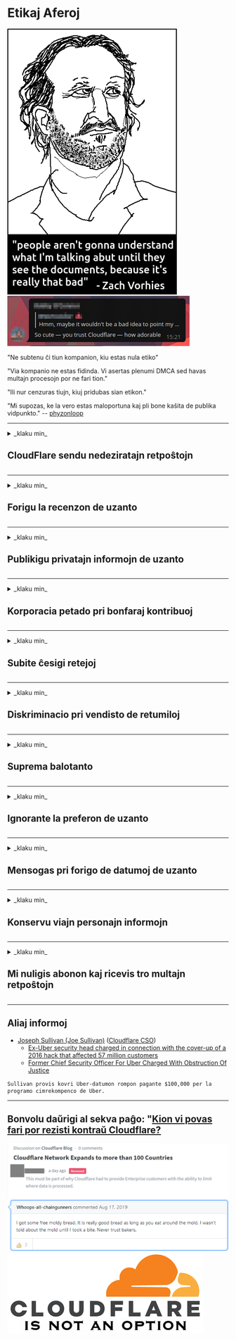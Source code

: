 # Etikaj Aferoj

![](../image/itsreallythatbad.jpg)
![](../image/telegram/c81238387627b4bfd3dcd60f56d41626.jpg)

"Ne subtenu ĉi tiun kompanion, kiu estas nula etiko"

"Via kompanio ne estas fidinda. Vi asertas plenumi DMCA sed havas multajn procesojn por ne fari tion."

"Ili nur cenzuras tiujn, kiuj pridubas sian etikon."

"Mi supozas, ke la vero estas maloportuna kaj pli bone kaŝita de publika vidpunkto."  -- [phyzonloop](https://twitter.com/phyzonloop)


---


<details>
<summary>_klaku min_

## CloudFlare sendu nedeziratajn retpoŝtojn
</summary>


Cloudflare sendas spam-retpoŝtojn al ne-Cloudflare uzantoj.

- Sendu retpoŝtadresojn al aliĝintoj, kiuj aliĝis
- Kiam la uzanto diras "ĉesu", tiam ĉesu sendi retpoŝton

Ĝi estas tiel simpla. Sed Cloudflare ne zorgas.
Cloudflare diris, ke uzante sian servon [povas ĉesigi](https://support.cloudflare.com/hc/en-us/articles/200170066-Will-activating-Cloudflare-stop-all-spammers-or-attackers-) ĉiujn spammistojn aŭ atakantojn.
Kiel ni povas deteni Cloudflare-spamistojn sen aktivigi Cloudflare?


| 🖼 | 🖼 |
| --- | --- |
| ![](../image/cfspam01.jpg) | ![](../image/cfspam03.jpg) |
| ![](../image/cfspam02.jpg) | ![](../image/cfspambrittany.jpg)<br>![](../image/cfspamtwtr.jpg) |

</details>

---

<details>
<summary>_klaku min_

## Forigu la recenzon de uzanto
</summary>


Cloudflare cenzuraj [negativaj recenzoj](https://web.archive.org/web/20191116004046/https://www.trustpilot.com/reviews/5aa6ee0ed5a5700a7c8cf853).
Se vi afiŝas kontraŭ-Cloudflare tekston en Tvitero, vi havas la eblecon ricevi [respondon](https://twitter.com/CloudflareHelp/status/1126051764917145601) de la oficisto de Cloudflare per mesaĝo "[Ne, ĝi ne](../PEOPLE.md)".
Se vi afiŝas negativan recenzon en iu ajn revizia retejo, ili provos [cenzuri ĝin](https://twitter.com/phyzonloop/status/1178836176985366529).


| 🖼 | 🖼 |
| --- | --- |
| ![](../image/cfcenrev_01.jpg)<br>![](../image/cfcenrev_02.jpg) | ![](../image/cfcenrev_03.jpg) |

</details>

---

<details>
<summary>_klaku min_

## Publikigu privatajn informojn de uzanto
</summary>


Cloudflare havas [amasan problemon](https://web.archive.org/web/20171024040313/http://www.businessinsider.com/cloudflare-ceo-suggests-people-who-report-online-abuse-use-fake-names-2017-5) pri ĉikanado.
Cloudflare [dividas personajn informojn](https://archive.ph/ePdvi) de tiuj, kiuj plendas pri gastigitaj retejoj.
Ili foje petas vin provizi vian veran ID.
Se vi ne volas esti persekutata, atakita, mortigita aŭ mortigita, vi prefere restu for de la retejo de Cloudflare.


| 🖼 | 🖼 |
| --- | --- |
| ![](../image/cfdox_what.jpg) | ![](../image/cfdox_swat.jpg) |
| ![](../image/cfdox_kill.jpg) | ![](../image/cfdox_threat.jpg) |
| ![](../image/cfdox_dox.jpg) | ![](../image/cfdox_ex1.jpg) |
| ![](../image/cfabuseform.jpg) | ![](../image/cfdox_ex2.jpg) |

</details>

---

<details>
<summary>_klaku min_

## Korporacia petado pri bonfaraj kontribuoj
</summary>


CloudFlare petas bonfarajn kontribuojn.
Sufiĉe terure, ke usona korporacio petus bonfaradon kune kun neprofitociaj organizoj, kiuj havas bonajn kaŭzojn.
Se vi ŝatas bloki homojn aŭ malŝpari tempon de aliaj homoj, vi eble volas mendi iujn pizzojn🍕 por dungitoj de Cloudflare.


![](../image/cfdonate.jpg)

</details>

---

<details>
<summary>_klaku min_

## Subite ĉesigi retejoj
</summary>


Kion vi faros se via retejo subite falas?
Estas raportoj, ke Cloudflare forigas la agordon de la uzanto aŭ ĉesigas servon sen ia ajn averto silente.
Ni sugestas al vi trovi pli [bonan provizanton](../ACTION.md).

![](../image/cftmnt.jpg)

</details>

---

<details>
<summary>_klaku min_

## Diskriminacio pri vendisto de retumiloj
</summary>


CloudFlare donas preferindan traktadon al tiuj, kiuj uzas Firefox, dum ĝi donas malamikan traktadon al uzantoj de ne-Tor-retumilo super Tor.
Tor-uzantoj, kiuj rajte rifuzas ekzekuti senpage ĝavaskripton, ankaŭ ricevas malfavorajn traktojn.
Ĉi tiu alira malegaleco estas misuzo pri retneŭtraleco kaj misuzo de potenco.

![](../image/browdifftbcx.gif)

- Maldekstre: `Tor Browser` , Dekstre: `Chrome`. Sama IP-adreso.

![](../image/browserdiff.jpg)

- Maldekstre: `[Tor Browser] Ĝavoskripto Malaktivigita, Kuketo Enŝaltita`
- Dekstre: `[Chrome] Ĝavoskripto Enŝaltita, Kuketo Malaktivigita`

![](../image/cfsiryoublocked.jpg)

- QuteBrowser(plej malgranda retumilo) sen Tor (klara IP)

![](../image/lynx_cloudflare.gif)

- Lynx


| ***Retumilo*** | ***Alira traktado*** |
| --- | --- |
| Tor Browser (Ĝavoskripto enŝaltita) | aliro permesatis |
| Firefox (Ĝavoskripto enŝaltita) | aliro degradis |
| Chromium (Ĝavoskripto enŝaltita) | aliro degradis (puŝas CAPTCHA) |
| Chromium or Firefox (Ĝavoskripto malaktivigita) | aliro rifuzita (puŝas CAPTCHA) |
| Chromium or Firefox (Kuketo malaktivigita) | aliro degradis |
| QuteBrowser | aliro rifuzita |
| lynx | aliro rifuzita |
| w3m | aliro rifuzita |
| wget | aliro rifuzita |


"_Kial ne uzi Aŭdio-butonon por solvi facilan defion?_"

Jes, estas sonbutono, sed ĝi ĉiam ne funkcias super Tor.
Vi ricevos ĉi tiun mesaĝon kiam vi alklakos ĝin:

```
Provu denove poste
Via komputilo aŭ reto sendas aŭtomatajn konsultojn.
Por protekti niajn uzantojn, ni ne povas prilabori vian peton nun.
Por pliaj detaloj vizitu nian helpopaĝon
```

</details>

---

<details>
<summary>_klaku min_

## Suprema balotanto
</summary>


Voĉdonantoj en usonaj ŝtatoj registras voĉdoni finfine per la retejo de la ŝtata sekretario en la stato de sia loĝejo.
Respublikan-kontrolitaj ŝtatsekretariejoj okupiĝas pri balotado forpuŝado de la retejo de la ŝtata sekretario tra Cloudflare.
La malamika traktado de Cloudflare al Tor-uzantoj, ĝia MITM-pozicio kiel centralizita tutmonda gvatado kaj ĝia malutila rolo entute faras ke eventualaj balotantoj malvolas registriĝi.
Liberaluloj precipe inklinas privatecon.
Formularoj de voĉdonado kolektas sentemajn informojn pri la politika kliniĝo, persona fizika adreso, socia sekureca numero kaj dato de naskiĝo de balotanto.
Plej multaj ŝtatoj nur publike disponigas subaron de tiu informo, sed Cloudflare vidas ĉiujn tiujn informojn kiam iu registras voĉdoni.

Notu, ke papera registrado ne evitas Cloudflare ĉar la sekretario de ŝtataj enir-datumaj laboristoj probable uzos la retejon Cloudflare por enmeti la datumojn.

| 🖼 | 🖼 |
| --- | --- |
| ![](../image/cfvotm_01.jpg) | ![](../image/cfvotm_02.jpg) |

- Change.org estas fama retejo por kolekti voĉdonojn kaj agi.
"[Homoj ĉie komencas kampanjojn, mobilizante subtenantojn kaj laboras kun decidantoj por instigi solvojn.](https://web.archive.org/web/20200206120027/https://www.change.org/about)"
Bedaŭrinde multaj homoj tute ne povas vidi change.org pro la agresema filtrilo de Cloudflare.
Oni blokas ilin subskribi la peticion, ekskludante ilin de demokratia procezo.
Uzi aliajn ne-Cloudflare platformojn kiel OpenPetition helpas remedii la problemon.

| 🖼 | 🖼 |
| --- | --- |
| ![](../image/changeorgasn.jpg) | ![](../image/changeorgtor.jpg) |

- La "Atena Projekto" de Cloudflare ofertas senpagan entreprenan nivelan protekton al ŝtataj kaj lokaj elektaj retejoj.
Ili diris "ke iliaj elektantoj povas aliri informojn pri elekto kaj registrado de balotantoj", sed tio estas mensogo ĉar multaj homoj simple ne povas trarigardi la retejon.

</details>

---

<details>
<summary>_klaku min_

## Ignorante la preferon de uzanto
</summary>


Se vi malakceptas ion, vi atendas, ke vi ricevu neniun retpoŝton pri ĝi.
Cloudflare ignoras la preferon de uzanto kaj dividas datumojn kun triaj kompanioj sen la konsento de kliento.
Se vi uzas ilian senpagan planon, ili foje sendas retpoŝton al vi petante aĉeti monatan abonon.

![](../image/cfviopl_tp.jpg)

</details>

---

<details>
<summary>_klaku min_

## Mensogas pri forigo de datumoj de uzanto
</summary>


Laŭ la blogo de ĉi tiu eks-cloudflare-kliento, Cloudflare mensogas pri forigado de kontoj.
Nuntempe multaj kompanioj konservas viajn datumojn post kiam vi fermis aŭ forigis vian konton.
Plej multaj bonaj kompanioj mencias pri tio en sia privateca politiko.
Cloudflare? Ne.

```
2019-08-05 CloudFlare sendis al mi konfirmon, ke ili forigis mian konton.
2019-10-02 Mi ricevis retpoŝton de CloudFlare "ĉar mi estas kliento"
```

Cloudflare ne sciis pri la vorto "forigi".
Se ĝi vere foriĝas, kial ĉi tiu eksa kliento ricevis retpoŝton?
Li ankaŭ menciis, ke la privateca politiko de Cloudflare ne mencias pri ĝi.

```
Ilia nova privateca politiko neniel mencias konservi datumojn dum unu jaro.
```

![](../image/cfviopl_notdel.jpg)

Kiel vi povas fidi Cloudflare se ilia privateca politiko estas mensogo?

- [Pasis pli ol unu jaro de kiam mi nuligis mian Cloudflaron konton](https://shkspr.mobi/blog/2020/09/dont-trust-cloudflare-with-your-personal-data/)

</details>

---

<details>
<summary>_klaku min_

## Konservu viajn personajn informojn
</summary>


Forigi konton de Cloudflare estas malfacila nivelo.

```
Sendu subtenan bileton per la kategorio "Konto", 
kaj peti forigon de kontoj en la mesaĝa korpo.
Vi devas havi neniujn domajnojn aŭ kreditkartojn ligitajn al via konto antaŭ ol vi petas forigi.
```

Vi ricevos ĉi tiun konfirman retpoŝton.

![](../image/cf_deleteandkeep.jpg)

"Ni komencis procesi vian peton pri forigo" sed "Ni daŭre stokos viajn personajn informojn".

Ĉu vi povas "fidi" ĉi tion?


- Kiel nuligi vian Cloudflaron konton

1. Ensalutu al via [panelo de Cloudflare](https://dash.cloudflare.com/).
2. Forigu ĉiujn domajnojn de via panelo.
3. Alklaku subtenan ligon.
4. Sendu novan bileton. Diru al ili, ke vi volas fermi vian konton.
5. Atendu plurajn tagojn.
6. Personaro de Cloudflare petos vian konfirmon kaj la kialon, kial vi decidis forlasi Cloudflare.
7. Sendu respondon denove.
8. Atendu plurajn tagojn.
9. Vi ricevos mesaĝon: "Ni sukcese forigis vian konton"


</details>

---

<details>
<summary>_klaku min_

## Mi nuligis abonon kaj ricevis tro multajn retpoŝtojn
</summary>


La uzanto nuligis sian 'Cloudflare stream' abonon kaj li ricevas retpoŝtajn memorigilojn ĉiutage por rememorigi lin pri nuligita abono.
Ne estas malaprobita butono. Kiel vi ĉesas ĉi tiun frenezon?

![](../image/barrageemailcancelsubscription.jpg)

Cloudflare diris al ĉi tiu uzanto kontakti subtenteamo kaj peti ĉiujn viajn enhavojn forigi.

- [t](https://web.archive.org/web/20210412165334/https://twitter.com/JohnHaldson/status/1381651569247088650)

</details>

---

## Aliaj informoj

- [Joseph Sullivan (Joe Sullivan)](../cloudflare_inc/cloudflare_members.md) ([Cloudflare CSO](https://twitter.com/eastdakota/status/1296522269313785862))
  - [Ex-Uber security head charged in connection with the cover-up of a 2016 hack that affected 57 million customers](https://www.businessinsider.com/uber-data-hack-security-head-joe-sullivan-charged-cover-up-2020-8)
  - [Former Chief Security Officer For Uber Charged With Obstruction Of Justice](https://www.justice.gov/usao-ndca/pr/former-chief-security-officer-uber-charged-obstruction-justice)

```
Sullivan provis kovri Uber-datumon rompon pagante $100,000 per la programo cimrekompenco de Uber.
```

---


## Bonvolu daŭrigi al sekva paĝo:   "[Kion vi povas fari por rezisti kontraŭ Cloudflare?](eo.action.md)

![](../image/censor_cloudflare_blogcomment.jpg)
![](../image/freemoldybread.jpg)
![](../image/cfisnotanoption.jpg)
